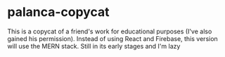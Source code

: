 # palanca-copycat

This is a copycat of a friend's work for educational purposes (I've also gained his permission). Instead of using React and Firebase, this version will use the MERN stack. Still in its early stages and I'm lazy
